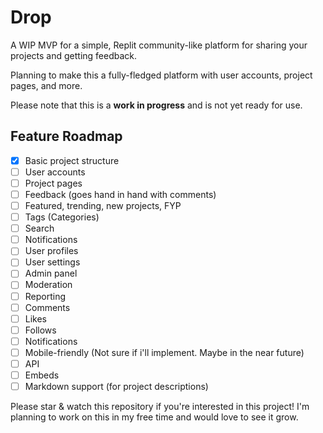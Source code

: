 # Drop

A WIP MVP for a simple, Replit community-like platform for sharing your projects and getting feedback.

Planning to make this a fully-fledged platform with user accounts, project pages, and more.

Please note that this is a **work in progress** and is not yet ready for use.

## Feature Roadmap

- [x] Basic project structure
- [ ] User accounts
- [ ] Project pages
- [ ] Feedback (goes hand in hand with comments)
- [ ] Featured, trending, new projects, FYP
- [ ] Tags (Categories)
- [ ] Search
- [ ] Notifications
- [ ] User profiles
- [ ] User settings
- [ ] Admin panel
- [ ] Moderation
- [ ] Reporting
- [ ] Comments
- [ ] Likes
- [ ] Follows
- [ ] Notifications
- [ ] Mobile-friendly (Not sure if i'll implement. Maybe in the near future)
- [ ] API
- [ ] Embeds
- [ ] Markdown support (for project descriptions)

Please star & watch this repository if you're interested in this project! I'm planning to work on this in my free time and would love to see it grow.